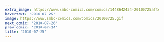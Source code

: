 ```yaml
---
extra_image: https://www.smbc-comics.com/comics/1448642434-20100725after.png
hovertext: '2010-07-25'
image: https://www.smbc-comics.com/comics/20100725.gif
next_comic: '2010-07-26'
prev_comic: '2010-07-24'
title: '2010-07-25'
---
```


